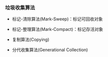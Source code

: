 ### 垃圾收集算法

* 标记-清除算法\(Mark-Sweep\)：标记可回收对象
* 标记-整理算法\(Mark-Compact\)：标记存活对象
* 复制算法\(Copying\)

* 分代收集算法\(Generational Collection\)



